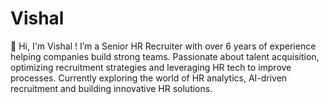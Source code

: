 # Vishal
👋 Hi, I'm Vishal ! I’m a Senior HR Recruiter with over 6 years of experience helping companies build strong teams. Passionate about talent acquisition, optimizing recruitment strategies and leveraging HR tech to improve processes.  Currently exploring the world of HR analytics, AI-driven recruitment and building innovative HR solutions. 
